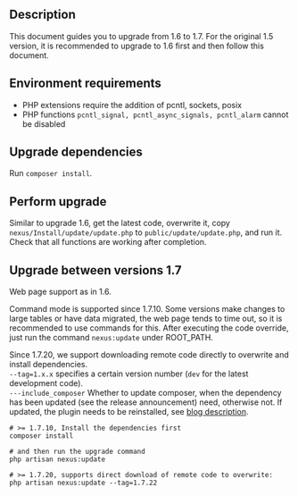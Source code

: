 <ArticleTopAd></ArticleTopAd>

## Description
This document guides you to upgrade from 1.6 to 1.7. For the original 1.5 version, it is recommended to upgrade to 1.6 first and then follow this document.

## Environment requirements

- PHP extensions require the addition of pcntl, sockets, posix
- PHP functions `pcntl_signal, pcntl_async_signals, pcntl_alarm` cannot be disabled

## Upgrade dependencies
Run `composer install`. 

## Perform upgrade
Similar to upgrade 1.6, get the latest code, overwrite it, copy `nexus/Install/update/update.php` to `public/update/update.php`, and run it. Check that all functions are working after completion. 

## Upgrade between versions 1.7
Web page support as in 1.6.

Command mode is supported since 1.7.10. Some versions make changes to large tables or have data migrated, the web page tends to time out, so it is recommended to use commands for this. After executing the code override, just run the command `nexus:update` under ROOT_PATH.

Since 1.7.20, we support downloading remote code directly to overwrite and install dependencies.  
`--tag=1.x.x` specifies a certain version number (`dev` for the latest development code).  
`---include_composer` Whether to update composer, when the dependency has been updated (see the release announcement) need, otherwise not. If updated, the plugin needs to be reinstalled, see [blog description](https://nexusphp.org/plugin-usage/).

```
# >= 1.7.10, Install the dependencies first
composer install

# and then run the upgrade command
php artisan nexus:update

# >= 1.7.20, supports direct download of remote code to overwrite: 
php artisan nexus:update --tag=1.7.22
```
<!--
If Octane acceleration is enabled, remember to restart the worker.
```
supervisorctl reload
```

:::warning
The following functions are not necessary for general users!
:::

## Configure Octane (experimental)
The optional driver is roadrunner or swoole.  
If you use roadrunner, you need to [download its binary](./downloads.md#roadrunner) under ROOT_PATH.  
If you are using swoole, you need to install the swoole PHP extension.  

### Installing supervisor

The following is an example of a manual installation on centos 7.9.

```
### Install
yum install supervisor 
 
# Start
supervisord -c /etc/supervisor/supervisord.conf
```

The configuration file is located at `/etc/supervisor/supervisord.conf`, open it and you will see that the last line will introduce the .ini file in the `/etc/supervisor/conf.d/` directory.  
In the conf.d directory, create a new `nexus-worker.ini` file with the following contents (**Note that you replace ROOT_PATH, PHP_USER**, where `--server=xxx` uses `swoole` or `roadrunner` as you choose).

```
[program:nexus-worker]
process_name=%(program_name)s_%(process_num)02d
command=php -d variables_order=EGPCS ROOT_PATH/artisan octane:start --server=xxx --host=0.0.0.0 --port=8000
autostart=true
autorestart=true
user=PHP_USER
redirect_stderr=true
stdout_logfile=/tmp/nexus-worker.log
```

Save it and start it by executing the following command.
```
# reread the configuration file
supervisorctl reread

# Update the process group
supervisorctl update

# Start
supervisorctl start all
```

The log file is located at `/tmp/nexus-worker.log`, check if it is OK.

***

If you are a BT panel user, you can install `Supervisor Manager` directly in the store, click Add daemon and fill in the following format (**Note to replace ROOT_PATH, PHP_USER**, where `--server=xxx` use `swoole` or `roadrunner` according to your choice).
```
Name: nexus-worker
Startup user: PHP_USER
Running directory: ROOT_PATH
Start command: php -d variables_order=EGPCS artisan octane:start --server=xxx --host=0.0.0.0 --port=8000
Number of processes: 1
```

### Configuring the announce URL

1.7 add new announce and scrape interfaces, the URL is `api/announce`.  
[Site Settings]->[Basic Settings]->[Tracker Address] is changed to `DOMAIN/api/announce`.    
[Site Settings]->[Security Settings]->[HTTPS Tracker Address], change it too if it is filled in. 

### Configuring nginx forwarding

In the `/api` section of the nginx configuration, comment out try_files and add the following forwarding content.
```
location ^~ /api {

    # try_files $uri $uri/ /nexus.php$is_args$args;

    proxy_http_version 1.1;
    proxy_set_header Host $http_host;
    proxy_set_header Scheme $scheme;
    proxy_set_header SERVER_PORT $server_port;
    proxy_set_header REMOTE_ADDR $remote_addr;
    proxy_set_header X-Forwarded-For $proxy_add_x_forwarded_for;
    proxy_set_header Upgrade $http_upgrade;
    proxy_set_header Platform $http_platform;
    proxy_set_header User-Agent $http_user_agent;
    proxy_set_header Request-Id $request_id;
    proxy_pass http://127.0.0.1:8000;
}
```

After restarting Nginx, log in to the administration backend and see if it is working properly. If so, you can further configure the old announce forwarding below.

### Old announce forwarding
For previously downloaded torrents, the old interface will still be requested.
If Octane acceleration is configured, you can add a configuration item that will relay the request to the new interface, otherwise it will still be processed with the old announce.
Add an entry to .env that says
```
TRACKER_API_LOCAL_HOST=http://127.0.0.1:8000
```

## Access to Elasticsearch (optional)

If the search function is putting a lot of pressure on Mysql, consider handing over the search function to Elasticsearch (hereafter referred to as ES).  
It is recommended to install ES on another machine with at least 8G of RAM, search for the installation tutorials online, and install ik Chinese splitter.  
After installation, add the following configuration to the .env file.

```
ELASTICSEARCH_HOST=localhost
ELASTICSEARCH_PORT=9200
ELASTICSEARCH_SCHEME=https
ELASTICSEARCH_USER=elastic
ELASTICSEARCH_PASS=******
ELASTICSEARCH_SSL_VERIFICATION=/tmp/http_ca.crt
ELASTICSEARCH_ENABLED=1
```

Now ES requires https connection, note that its certificate must be read by php with permission. The last item means whether it is enabled or not, set to 1 means enabled. If it is not enabled, leave it blank.  
You can set it to empty before importing the data. After filling in the other options, execute the following command under ROOT_PATH to test and import the data.

```
# Test that the configuration is intact, and if it is, it will return ES server information
php artisan es:info

# Create an index
php artisan es:create_index

# Import data
php artisan es:import
```

After the data is imported successfully, you can set `ELASTICSEARCH_ENABLED` to 1, then check the seed list, add/update/delete/favorite torrents to see if it works properly.  
If you find that it is not working properly, you can change it to empty and not use it.
-->
